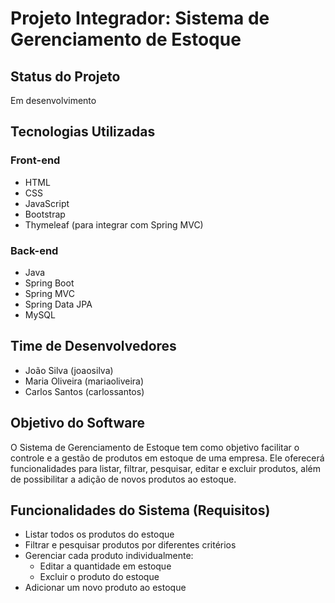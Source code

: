 # Projeto Integrador: Sistema de Gerenciamento de Estoque

## Status do Projeto
Em desenvolvimento

## Tecnologias Utilizadas
### Front-end
- HTML
- CSS
- JavaScript
- Bootstrap
- Thymeleaf (para integrar com Spring MVC)

### Back-end
- Java
- Spring Boot
- Spring MVC
- Spring Data JPA
- MySQL

## Time de Desenvolvedores
- João Silva (joaosilva)
- Maria Oliveira (mariaoliveira)
- Carlos Santos (carlossantos)

## Objetivo do Software
O Sistema de Gerenciamento de Estoque tem como objetivo facilitar o controle e a gestão de produtos em estoque de uma empresa. Ele oferecerá funcionalidades para listar, filtrar, pesquisar, editar e excluir produtos, além de possibilitar a adição de novos produtos ao estoque.

## Funcionalidades do Sistema (Requisitos)
- Listar todos os produtos do estoque
- Filtrar e pesquisar produtos por diferentes critérios
- Gerenciar cada produto individualmente:
  - Editar a quantidade em estoque
  - Excluir o produto do estoque
- Adicionar um novo produto ao estoque
